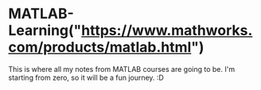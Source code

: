 # MATLAB-Learning("https://www.mathworks.com/products/matlab.html")

This is where all my notes from MATLAB courses are going to be. I'm starting from zero, so it will be a fun journey. :D

